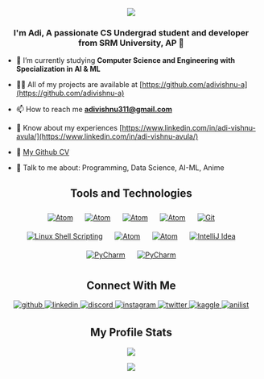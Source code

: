 <p align="center">
 <img src="https://github.com/adivishnu-a/adivishnu-a/assets/95145136/70915d45-06dd-4673-9341-910d75d11ab2" />
</p>

<h3 align="center">I'm Adi, A passionate CS Undergrad student and developer from SRM University, AP 🚀</h3>

- 🌱 I’m currently studying **Computer Science and Engineering with Specialization in AI & ML**

- 👨‍💻 All of my projects are available at [https://github.com/adivishnu-a](https://github.com/adivishnu-a)

- 📫 How to reach me **adivishnu311@gmail.com**

- 📝 Know about my experiences [https://www.linkedin.com/in/adi-vishnu-avula/](https://www.linkedin.com/in/adi-vishnu-avula/)

- 📃 [My Github CV](https://github.com/adivishnu-a/git-cv/blob/main/README.md) 

- 🍥 Talk to me about: Programming, Data Science, AI-ML, Anime

<h2 align="center">Tools and Technologies</h2>
<div align="center">  
  <a href="https://www.python.org/" target="_blank"><img style="margin: 10px" src="https://img.shields.io/badge/Python-3776AB?style=for-the-badge&logo=python&logoColor=white" alt="Atom" style="margin-bottom: 5px;" /></a>
  <a href="https://www.cprogramming.com/" target="_blank"><img style="margin: 10px" src="https://img.shields.io/badge/C-00599C?style=for-the-badge&logo=c&logoColor=white" alt="Atom" style="margin-bottom: 5px;" /></a>
  <a href="https://www.cplusplus.com/" target="_blank"><img style="margin: 10px" src="https://img.shields.io/badge/C%2B%2B-00599C?style=for-the-badge&logo=c%2B%2B&logoColor=white" alt="Atom" style="margin-bottom: 5px;" /></a>
  <a href="https://www.java.com/" target="_blank"><img style="margin: 10px" src="https://img.shields.io/badge/Java-ED8B00?style=for-the-badge&logo=java&logoColor=white" alt="Atom" style="margin-bottom: 5px;" /></a>
  <a href="https://github.com/adivishnu-a" target="_blank"><img style="margin: 10px" src="https://img.shields.io/badge/GIT-E44C30?style=for-the-badge&logo=git&logoColor=white" alt="Git" style="margin-bottom: 5px;" /></a> 
  <a href="https://www.gnu.org/software/bash/" target="_blank"><img style="margin: 10px" src="https://img.shields.io/badge/Shell_Script-121011?style=for-the-badge&logo=gnu-bash&logoColor=white" alt="Linux Shell Scripting" style="margin-bottom: 5px;" /></a>  
  <a href="https://jupyter.org/" target="_blank"><img style="margin: 10px" src="https://img.shields.io/badge/Jupyter-F37626.svg?&style=for-the-badge&logo=Jupyter&logoColor=white" alt="Atom" style="margin-bottom: 5px;" /></a>
  <a href="https://github.com/atom/atom" target="_blank"><img style="margin: 10px" src="https://img.shields.io/badge/Atom-66595C?style=for-the-badge&logo=Atom&logoColor=white" alt="Atom" style="margin-bottom: 5px;" /></a> 
  <a href="https://www.jetbrains.com/idea/" target="_blank"><img style="margin: 10px" src="https://img.shields.io/badge/IntelliJ_IDEA-000000.svg?style=for-the-badge&logo=intellij-idea&logoColor=white" alt="IntelliJ Idea" style="margin-bottom: 5px;" /></a>
    <a href="https://www.jetbrains.com/pycharm/" target="_blank"><img style="margin: 10px" src="https://img.shields.io/badge/PyCharm-000000.svg?&style=for-the-badge&logo=PyCharm&logoColor=white" alt="PyCharm" style="margin-bottom: 5px;" /></a>
  <a href="https://code.visualstudio.com/" target="_blank"><img style="margin: 10px" src="https://img.shields.io/badge/VSCode-0078D4?style=for-the-badge&logo=visual%20studio%20code&logoColor=white" alt="PyCharm" style="margin-bottom: 5px;" /></a>  
</div>  

<h2 align="center">Connect With Me</h2> 
<div align="center">
<a href="https://github.com/adivishnu-a" target="_blank">
<img src=https://img.shields.io/badge/github-%2324292e.svg?&style=for-the-badge&logo=github&logoColor=white alt=github style="margin-bottom: 5px;" />
</a>
<a href="https://linkedin.com/in/adi-vishnu-avula" target="_blank">
<img src=https://img.shields.io/badge/linkedin-%231E77B5.svg?&style=for-the-badge&logo=linkedin&logoColor=white alt=linkedin style="margin-bottom: 5px;" />
</a>
<a href="https://discordapp.com/users/882532728040460298" target="_blank">
<img src=https://img.shields.io/badge/Discord-5865F2?style=for-the-badge&logo=discord&logoColor=white alt=discord style="margin-bottom: 5px;" />
</a>
<a href="https://instagram.com/adivishnu_avula" target="_blank">
<img src=https://img.shields.io/badge/Instagram-E4405F?style=for-the-badge&logo=instagram&logoColor=white alt=instagram style="margin-bottom: 5px;" />
</a>
<a href="https://twitter.com/adivishnu_avula" target="_blank">
<img src=https://img.shields.io/badge/twitter-%2300acee.svg?&style=for-the-badge&logo=twitter&logoColor=white alt=twitter style="margin-bottom: 5px;" />
</a>
<a href="https://www.kaggle.com/adivishnu" target="_blank">
<img src=https://img.shields.io/badge/Kaggle-20BEFF?style=for-the-badge&logo=Kaggle&logoColor=white alt=kaggle style="margin-bottom: 5px;" />
</a>
<a href="https://anilist.co/user/adi149/animelist" target="_blank">
<img src=https://img.shields.io/badge/AniList-02A9FF?style=for-the-badge&logo=AniList&logoColor=white alt=anilist style="margin-bottom: 5px;" />
</a>
</div>  
 
<h2 align="center">My Profile Stats</h2>

<div align="center"><img src="https://github-readme-stats-sigma-five.vercel.app/api?username=adivishnu-a&show_icons=true&show_icons=true&theme=tokyonight&locale=en&count_private=true" align="center" /></div>  
<p></p>
<div align="center"><img src="https://github-readme-stats-sigma-five.vercel.app/api/top-langs/?username=adivishnu-a&show_icons=true&theme=tokyonight&locale=en&layout=compact&count_private=true" align="center" /></div> 
